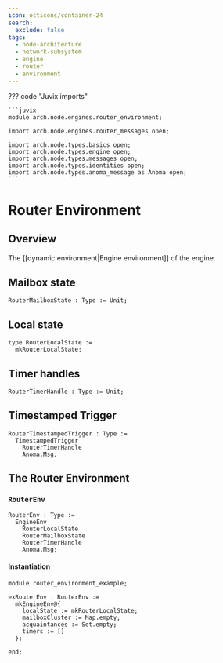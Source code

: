 ```yaml
---
icon: octicons/container-24
search:
  exclude: false
tags:
  - node-architecture
  - network-subsystem
  - engine
  - router
  - environment
---
```


??? code "Juvix imports"

    ```juvix
    module arch.node.engines.router_environment;

    import arch.node.engines.router_messages open;

    import arch.node.types.basics open;
    import arch.node.types.engine open;
    import arch.node.types.messages open;
    import arch.node.types.identities open;
    import arch.node.types.anoma_message as Anoma open;
    ```

# Router Environment

## Overview

The [[dynamic environment|Engine environment]] of the engine.

## Mailbox state

<!-- --8<-- [start:RouterMailboxState] -->
```juvix
RouterMailboxState : Type := Unit;
```
<!-- --8<-- [start:RouterMailboxState] -->

## Local state

<!-- --8<-- [start:RouterLocalState] -->
```juvix
type RouterLocalState :=
  mkRouterLocalState;
```
<!-- --8<-- [end:RouterLocalState] -->

## Timer handles

<!-- --8<-- [start:RouterTimerHandle] -->
```juvix
RouterTimerHandle : Type := Unit;
```
<!-- --8<-- [end:RouterTimerHandle] -->

## Timestamped Trigger

<!-- --8<-- [start:RouterTimestampedTrigger] -->
```juvix
RouterTimestampedTrigger : Type :=
  TimestampedTrigger
    RouterTimerHandle
    Anoma.Msg;
```
<!-- --8<-- [end:RouterTimestampedTrigger] -->

## The Router Environment

### `RouterEnv`

<!-- --8<-- [start:RouterEnv] -->
```juvix
RouterEnv : Type :=
  EngineEnv
    RouterLocalState
    RouterMailboxState
    RouterTimerHandle
    Anoma.Msg;
```
<!-- --8<-- [end:RouterEnv] -->

#### Instantiation

<!-- --8<-- [start:exRouterEnv] -->
```juvix extract-module-statements
module router_environment_example;

exRouterEnv : RouterEnv :=
  mkEngineEnv@{
    localState := mkRouterLocalState;
    mailboxCluster := Map.empty;
    acquaintances := Set.empty;
    timers := []
  };

end;
```
<!-- --8<-- [end:exRouterEnv] -->
